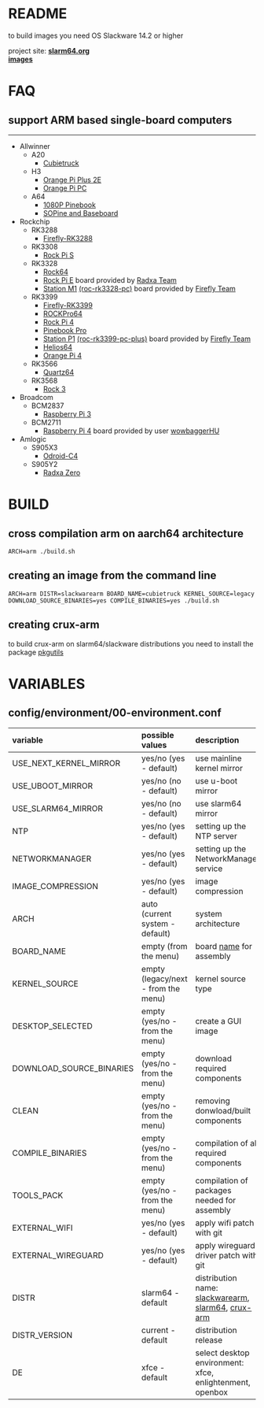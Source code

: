 # README #

to build images you need OS Slackware 14.2 or higher

project site: **[slarm64.org](http://slarm64.org)**  
**[images](http://dl.slarm64.org/slackware/images/)**  


# FAQ #

## support ARM based single-board computers ##
- - - -
* Allwinner
    * A20
        + [Cubietruck](https://linux-sunxi.org/Cubietech_Cubietruck)
    * H3
        + [Orange Pi Plus 2E](https://linux-sunxi.org/Xunlong_Orange_Pi_Plus_2E)
        + [Orange Pi PC](https://linux-sunxi.org/Xunlong_Orange_Pi_PC)
    * A64
        + [1080P Pinebook](https://wiki.pine64.org/index.php/1080P_Pinebook#SoC_and_Memory_Specification)
        + [SOPine and Baseboard](https://wiki.pine64.org/wiki/PINE_A64-LTS/SOPine#SoC_and_Memory_Specification)
* Rockchip
    * RK3288
        + [Firefly-RK3288](http://en.t-firefly.com/product/rk3288.html)
    * RK3308
        + [Rock Pi S](https://wiki.radxa.com/RockpiS/getting_started#Features)
    * RK3328
        + [Rock64](http://wiki.pine64.org/index.php/ROCK64_Main_Page#SoC_and_Memory_Specification)
        + [Rock Pi E](https://wiki.radxa.com/RockpiE/getting_started#Features) board provided by [Radxa Team](https://forum.radxa.com/t/rock-pi-e-engineering-sample-is-available-now/3130)
        + [Station M1](http://stationpc.com/portal.php?mod=topic&topicid=7#spec) [(roc-rk3328-pc)](http://en.t-firefly.com/product/rocrk3328pc.html#spec) board provided by [Firefly Team](http://en.t-firefly.com)
    * RK3399
        + [Firefly-RK3399](http://en.t-firefly.com/product/rk3399.html)
        + [ROCKPro64](http://wiki.pine64.org/index.php/ROCKPro64_Main_Page#SoC_and_Memory_Specification)
        + [Rock Pi 4](http://rockpi.org/#spec-section)
        + [Pinebook Pro](https://wiki.pine64.org/index.php/Pinebook_Pro#SoC_and_Memory_Specification)
        + [Station P1](http://stationpc.com/portal.php?mod=topic&topicid=2#spec) [(roc-rk3399-pc-plus)](http://en.t-firefly.com/product/rocrk3399pc.html#spec) board provided by [Firefly Team](http://en.t-firefly.com)
        + [Helios64](https://wiki.kobol.io/helios64/intro/#overall-specifications)
        + [Orange Pi 4](http://www.orangepi.org/Orange%20Pi%204/)
    * RK3566
        + [Quartz64](https://wiki.pine64.org/wiki/Quartz64#SoC_and_Memory_Specifications)
    * RK3568
        + [Rock 3](https://wiki.radxa.com/Rock3/getting_started#Features)
* Broadcom
    * BCM2837
        + [Raspberry Pi 3](https://www.raspberrypi.org/products/raspberry-pi-3-model-b/)
    * BCM2711
        + [Raspberry Pi 4](https://www.raspberrypi.org/products/raspberry-pi-4-model-b/specifications/) board provided by user [wowbaggerHU](https://www.linuxquestions.org/questions/user/wowbaggerhu-1042789/)
* Amlogic
    * S905X3
        + [Odroid-C4](https://wiki.odroid.com/odroid-c4/hardware/hardware#specifications)
    * S905Y2
        + [Radxa Zero](https://wiki.radxa.com/Zero/getting_started#Features)


# BUILD #

## cross compilation arm on aarch64 architecture ##
`ARCH=arm ./build.sh`

## creating an image from the command line ##
`ARCH=arm DISTR=slackwarearm BOARD_NAME=cubietruck KERNEL_SOURCE=legacy DOWNLOAD_SOURCE_BINARIES=yes COMPILE_BINARIES=yes ./build.sh`

## creating crux-arm
to build crux-arm on slarm64/slackware distributions you need to install the package [pkgutils](http://dl.slarm64.org/slackware/packages/aarch64/a/pkgutils-5.40.7-aarch64-1mara.txz)

# VARIABLES #

## config/environment/00-environment.conf ##
| variable                 | possible values      | description          |
| :----------------------- | :------------------- | :------------------- |
| USE_NEXT_KERNEL_MIRROR   | yes/no (yes - default) | use mainline kernel mirror |
| USE_UBOOT_MIRROR         | yes/no (no  - default) | use u-boot mirror  |
| USE_SLARM64_MIRROR       | yes/no (no  - default) | use slarm64 mirror |
| NTP                      | yes/no (yes - default) | setting up the NTP server |
| NETWORKMANAGER           | yes/no (yes - default) | setting up the NetworkManager service |
| IMAGE_COMPRESSION        | yes/no (yes - default) | image compression |
| ARCH                     | auto (current system - default) | system architecture |
| BOARD_NAME               | empty (from the menu) | board [name](config/boards/) for assembly |
| KERNEL_SOURCE            | empty (legacy/next - from the menu) | kernel source type |
| DESKTOP_SELECTED         | empty (yes/no - from the menu) | create a GUI image |
| DOWNLOAD_SOURCE_BINARIES | empty (yes/no - from the menu) | download required components |
| CLEAN                    | empty (yes/no - from the menu) | removing donwload/built components |
| COMPILE_BINARIES         | empty (yes/no - from the menu) | compilation of all required components |
| TOOLS_PACK               | empty (yes/no - from the menu) | compilation of packages needed for assembly |
| EXTERNAL_WIFI            | yes/no (yes - default) | apply wifi patch with git |
| EXTERNAL_WIREGUARD       | yes/no (yes - default) | apply wireguard driver patch with git |
| DISTR                    | slarm64 - default | distribution name: [slackwarearm](http://arm.slackware.com/), [slarm64](http://slarm64.org/), [crux-arm](https://crux-arm.nu/) |
| DISTR_VERSION            | current - default | distribution release |
| DE                       | xfce - default | select desktop environment: xfce, enlightenment, openbox |
